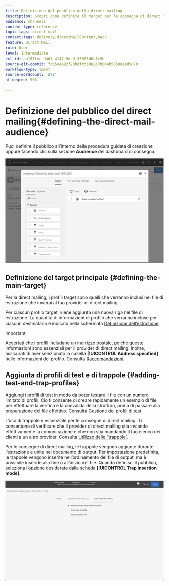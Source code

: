 ```yaml
---
title: Definizione del pubblico della direct mailing
description: Scopri come definire il target per la consegna di direct mailing.
audience: channels
content-type: reference
topic-tags: direct-mail
context-tags: delivery,directMailContent,back
feature: Direct Mail
role: User
level: Intermediate
exl-id: ea167fec-d4df-4147-9dcd-33001d8a1c9b
source-git-commit: fcb5c4a92f23bdffd1082b7b044b5859dead9d70
workflow-type: tm+mt
source-wordcount: '278'
ht-degree: 96%

---
```


# Definizione del pubblico del direct mailing{#defining-the-direct-mail-audience}

Puoi definire il pubblico all’interno della procedura guidata di creazione oppure facendo clic sulla sezione **Audience** del dashboard di consegna.

![](assets/direct_mail_15.png)

## Definizione del target principale {#defining-the-main-target}

Per la direct mailing, i profili target sono quelli che verranno inclusi nel file di estrazione che invierai al tuo provider di direct mailing.

Per ciascun profilo target, viene aggiunta una nuova riga nel file di estrazione. La quantità di informazioni di profilo che verranno incluse per ciascun destinatario è indicata nella schermata [Definizione dell’estrazione](../../channels/using/defining-the-direct-mail-content.md#defining-the-extraction).

>[!IMPORTANT]
>
>Accertati che i profili includano un indirizzo postale, poiché queste informazioni sono essenziali per il provider di direct mailing. Inoltre, assicurati di aver selezionato la casella **[!UICONTROL Address specified]** nelle informazioni del profilo. Consulta [Raccomandazioni](../../channels/using/about-direct-mail.md#recommendations).

## Aggiunta di profili di test e di trappole {#adding-test-and-trap-profiles}

Aggiungi i profili di test in modo da poter testare il file con un numero limitato di profili. Ciò ti consente di creare rapidamente un esempio di file per effettuare la verifica e la convalida della struttura, prima di passare alla preparazione del file effettivo. Consulta [Gestione dei profili di test](../../audiences/using/managing-test-profiles.md).

L’uso di trappole è essenziale per le consegne di direct mailing. Ti consentono di verificare che il provider di direct mailing stia inviando effettivamente la comunicazione e che non stia mandando il tuo elenco dei clienti a un altro provider. Consulta [Utilizzo delle “trappole”](../../sending/using/using-traps.md).

Per le consegne di direct mailing, le trappole vengono aggiunte durante l’estrazione e unite nel documento di output. Per impostazione predefinita, le trappole vengono inserite nell’ordinamento del file di output, ma è possibile inserirle alla fine o all’inizio del file. Quando definisci il pubblico, seleziona l’opzione desiderata dalla scheda **[!UICONTROL Trap insertion mode]**.

![](assets/direct_mail_trap_insertion_mode.png)
